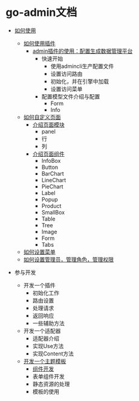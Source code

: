 # go-admin文档

- [如何使用](https://github.com/chenhg5/go-admin/blob/master/docs/cn/instruction/instruction.md)
    - [如何使用插件](https://github.com/chenhg5/go-admin/blob/master/docs/cn/instruction/plugins/plugins.md)
        - [admin插件的使用：配置生成数据管理平台](https://github.com/chenhg5/go-admin/blob/master/docs/cn/instruction/plugins/admin.md)
            - 快速开始
                - 使用admincli生产配置文件
                - 设置访问路由
                - 初始化，并在引擎中加载
                - 设置访问菜单
            - 配置模型文件介绍与配置
                - Form
                - Info
    - [如何自定义页面](https://github.com/chenhg5/go-admin/blob/master/docs/cn/instruction/pages/pages.md)
        - [介绍页面模块](https://github.com/chenhg5/go-admin/blob/master/docs/cn/instruction/pages/modules.md)
            - panel
            - 行
            - 列
        - [介绍页面组件](https://github.com/chenhg5/go-admin/blob/master/docs/cn/instruction/pages/components.md)
            - InfoBox
            - Button
            - BarChart
            - LineChart
            - PieChart
            - Label
            - Popup
            - Product
            - SmallBox
            - Table
            - Tree
            - Image
            - Form
            - Tabs                                
    - [如何设置菜单](https://github.com/chenhg5/go-admin/blob/master/docs/cn/instruction/menus.md)
    - [如何设置管理员，管理角色，管理权限](https://github.com/chenhg5/go-admin/blob/master/docs/cn/instruction/rcba.md)
    
- 参与开发
    - 开发一个插件
        - 初始化工作
        - 路由设置
        - 处理请求
        - 返回响应
        - 一些辅助方法
    - 开发一个适配器
        - 适配器介绍
        - 实现Use方法
        - 实现Content方法
    - [开发一个主题模板](https://github.com/chenhg5/go-admin/blob/master/docs/cn/development/template/template.md)
        - [组件开发](https://github.com/chenhg5/go-admin/blob/master/docs/cn/development/template/components.md)
        - 表单组件开发
        - 静态资源的处理
        - 模板的使用